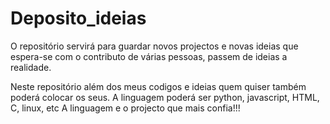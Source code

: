 # Deposito_ideias
O repositório servirá para guardar novos projectos e novas ideias que espera-se com o contributo de várias pessoas, passem de ideias a realidade.

Neste repositório além dos meus codigos e ideias quem quiser também poderá colocar os seus.
A linguagem poderá ser python, javascript, HTML, C, linux, etc
A linguagem e o projecto que mais confia!!!
